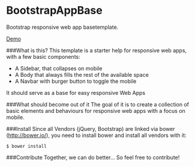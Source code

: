 BootstrapAppBase
=======
Bootstrap responsive web app basetemplate.

[Demo](http://diamonddev.com/demo/BootstrapAppBase/)


###What is this?
This template is a starter help for responsive web apps, with a few basic components:

* A Sidebar, that collapses on mobile
* A Body that always fills the rest of the available space
* A Navbar with burger button to toggle the mobile

It should serve as a base for easy responsive Web Apps

###What should become out of it
The goal of it is to create a collection of basic elements and behaviours for responsive web apps with a focus on mobile.

###Install
 Since all Vendors (jQuery, Bootstrap) are linked via bower (http://bower.io/), you need to install bower and install all vendors with it:

 	$ bower install

###Contribute
 Together, we can do better... So feel free to contribute!
